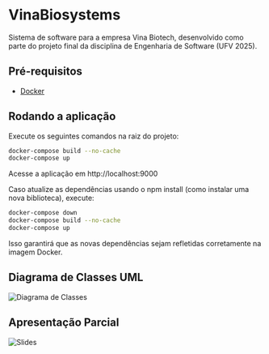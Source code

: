 # VinaBiosystems
Sistema de software para a empresa Vina Biotech, desenvolvido como parte do projeto final da disciplina de Engenharia de Software (UFV 2025).

## Pré-requisitos
- [Docker](https://www.docker.com/get-started)


## Rodando a aplicação
Execute os seguintes comandos na raiz do projeto:

```bash
docker-compose build --no-cache
docker-compose up
```

Acesse a aplicação em http://localhost:9000

Caso atualize as dependências usando o npm install (como instalar uma nova biblioteca), execute:
```bash
docker-compose down 
docker-compose build --no-cache
docker-compose up
```
Isso garantirá que as novas dependências sejam refletidas corretamente na imagem Docker.

## Diagrama de Classes UML
![Diagrama de Classes](https://github.com/user-attachments/assets/4a0ccb3c-1533-46c5-aecc-83bb4b6f071c)

## Apresentação Parcial
![Slides](https://www.canva.com/design/DAGqApeoEKQ/3kLv0kNzwonMMfBMdBBnuw/edit?ui=eyJIIjp7IkEiOnRydWV9fQ)
